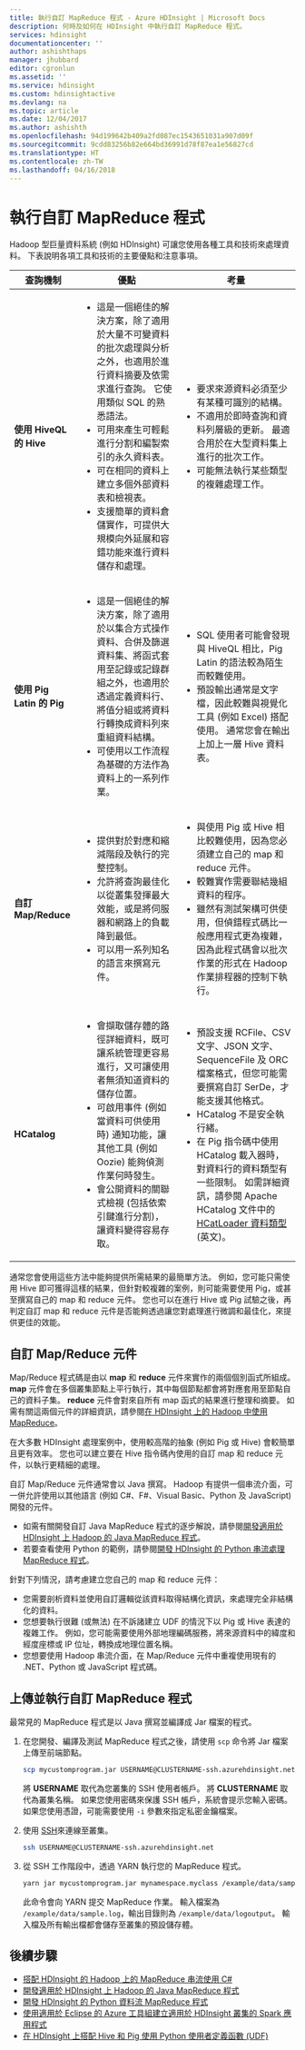 ```yaml
---
title: 執行自訂 MapReduce 程式 - Azure HDInsight | Microsoft Docs
description: 何時及如何在 HDInsight 中執行自訂 MapReduce 程式。
services: hdinsight
documentationcenter: ''
author: ashishthaps
manager: jhubbard
editor: cgronlun
ms.assetid: ''
ms.service: hdinsight
ms.custom: hdinsightactive
ms.devlang: na
ms.topic: article
ms.date: 12/04/2017
ms.author: ashishth
ms.openlocfilehash: 94d199642b409a2fd087ec1543651031a907d09f
ms.sourcegitcommit: 9cdd83256b82e664bd36991d78f87ea1e56827cd
ms.translationtype: HT
ms.contentlocale: zh-TW
ms.lasthandoff: 04/16/2018
---
```

# <a name="run-custom-mapreduce-programs"></a>執行自訂 MapReduce 程式

Hadoop 型巨量資料系統 (例如 HDInsight) 可讓您使用各種工具和技術來處理資料。 下表說明各項工具和技術的主要優點和注意事項。

| 查詢機制 | 優點 | 考量 |
| --- | --- | --- |
| **使用 HiveQL 的 Hive** | <ul><li>這是一個絕佳的解決方案，除了適用於大量不可變資料的批次處理與分析之外，也適用於進行資料摘要及依需求進行查詢。 它使用類似 SQL 的熟悉語法。</li><li>可用來產生可輕鬆進行分割和編製索引的永久資料表。</li><li>可在相同的資料上建立多個外部資料表和檢視表。</li><li>支援簡單的資料倉儲實作，可提供大規模向外延展和容錯功能來進行資料儲存和處理。</li></ul> | <ul><li>要求來源資料必須至少有某種可識別的結構。</li><li>不適用於即時查詢和資料列層級的更新。 最適合用於在大型資料集上進行的批次工作。</li><li>可能無法執行某些類型的複雜處理工作。</li></ul> |
| **使用 Pig Latin 的 Pig** | <ul><li>這是一個絕佳的解決方案，除了適用於以集合方式操作資料、合併及篩選資料集、將函式套用至記錄或記錄群組之外，也適用於透過定義資料行、將值分組或將資料行轉換成資料列來重組資料結構。</li><li>可使用以工作流程為基礎的方法作為資料上的一系列作業。</li></ul> | <ul><li>SQL 使用者可能會發現與 HiveQL 相比，Pig Latin 的語法較為陌生而較難使用。</li><li>預設輸出通常是文字檔，因此較難與視覺化工具 (例如 Excel) 搭配使用。 通常您會在輸出上加上一層 Hive 資料表。</li></ul> |
| **自訂 Map/Reduce** | <ul><li>提供對於對應和縮減階段及執行的完整控制。</li><li>允許將查詢最佳化以從叢集發揮最大效能，或是將伺服器和網路上的負載降到最低。</li><li>可以用一系列知名的語言來撰寫元件。</li></ul> | <ul><li>與使用 Pig 或 Hive 相比較難使用，因為您必須建立自己的 map 和 reduce 元件。</li><li>較難實作需要聯結幾組資料的程序。</li><li>雖然有測試架構可供使用，但偵錯程式碼比一般應用程式更為複雜，因為此程式碼會以批次作業的形式在 Hadoop 作業排程器的控制下執行。</li></ul> |
| **HCatalog** | <ul><li>會擷取儲存體的路徑詳細資料，既可讓系統管理更容易進行，又可讓使用者無須知道資料的儲存位置。</li><li>可啟用事件 (例如當資料可供使用時) 通知功能，讓其他工具 (例如 Oozie) 能夠偵測作業何時發生。</li><li>會公開資料的關聯式檢視 (包括依索引鍵進行分割)，讓資料變得容易存取。</li></ul> | <ul><li>預設支援 RCFile、CSV 文字、JSON 文字、SequenceFile 及 ORC 檔案格式，但您可能需要撰寫自訂 SerDe，才能支援其他格式。</li><li>HCatalog 不是安全執行緒。</li><li>在 Pig 指令碼中使用 HCatalog 載入器時，對資料行的資料類型有一些限制。 如需詳細資訊，請參閱 Apache HCatalog 文件中的 [HCatLoader 資料類型](http://cwiki.apache.org/confluence/display/Hive/HCatalog%20LoadStore#HCatalogLoadStore-HCatLoaderDataTypes)(英文\)。</li></ul> |

通常您會使用這些方法中能夠提供所需結果的最簡單方法。 例如，您可能只需使用 Hive 即可獲得這樣的結果，但針對較複雜的案例，則可能需要使用 Pig，或甚至撰寫自己的 map 和 reduce 元件。 您也可以在進行 Hive 或 Pig 試驗之後，再判定自訂 map 和 reduce 元件是否能夠透過讓您對處理進行微調和最佳化，來提供更佳的效能。

## <a name="custom-mapreduce-components"></a>自訂 Map/Reduce 元件

Map/Reduce 程式碼是由以 **map** 和 **reduce** 元件來實作的兩個個別函式所組成。 **map** 元件會在多個叢集節點上平行執行，其中每個節點都會將對應套用至節點自己的資料子集。 **reduce** 元件會對來自所有 map 函式的結果進行整理和摘要。 如需有關這兩個元件的詳細資訊，請參閱[在 HDInsight 上的 Hadoop 中使用 MapReduce](hdinsight-use-mapreduce.md)。

在大多數 HDInsight 處理案例中，使用較高階的抽象 (例如 Pig 或 Hive) 會較簡單且更有效率。 您也可以建立要在 Hive 指令碼內使用的自訂 map 和 reduce 元件，以執行更精細的處理。

自訂 Map/Reduce 元件通常會以 Java 撰寫。 Hadoop 有提供一個串流介面，可一併允許使用以其他語言 (例如 C#、F#、Visual Basic、Python 及 JavaScript) 開發的元件。

* 如需有關開發自訂 Java MapReduce 程式的逐步解說，請參閱[開發適用於 HDInsight 上 Hadoop 的 Java MapReduce 程式](apache-hadoop-develop-deploy-java-mapreduce-linux.md)。
* 若要查看使用 Python 的範例，請參閱[開發 HDInsight 的 Python 串流處理 MapReduce 程式](apache-hadoop-streaming-python.md)。

針對下列情況，請考慮建立您自己的 map 和 reduce 元件：

* 您需要剖析資料並使用自訂邏輯從該資料取得結構化資訊，來處理完全非結構化的資料。
* 您想要執行很難 (或無法) 在不訴諸建立 UDF 的情況下以 Pig 或 Hive 表達的複雜工作。 例如，您可能需要使用外部地理編碼服務，將來源資料中的緯度和經度座標或 IP 位址，轉換成地理位置名稱。
* 您想要使用 Hadoop 串流介面，在 Map/Reduce 元件中重複使用現有的 .NET、Python 或 JavaScript 程式碼。

## <a name="upload-and-run-your-custom-mapreduce-program"></a>上傳並執行自訂 MapReduce 程式

最常見的 MapReduce 程式是以 Java 撰寫並編譯成 Jar 檔案的程式。

1. 在您開發、編譯及測試 MapReduce 程式之後，請使用 `scp` 命令將 Jar 檔案上傳至前端節點。

    ```bash
    scp mycustomprogram.jar USERNAME@CLUSTERNAME-ssh.azurehdinsight.net
    ```

    將 **USERNAME** 取代為您叢集的 SSH 使用者帳戶。 將 **CLUSTERNAME** 取代為叢集名稱。 如果您使用密碼來保護 SSH 帳戶，系統會提示您輸入密碼。 如果您使用憑證，可能需要使用 `-i` 參數來指定私密金鑰檔案。

2. 使用 [SSH](../hdinsight-hadoop-linux-use-ssh-unix.md)來連線至叢集。

    ```bash
    ssh USERNAME@CLUSTERNAME-ssh.azurehdinsight.net
    ```

3. 從 SSH 工作階段中，透過 YARN 執行您的 MapReduce 程式。

    ```bash
    yarn jar mycustomprogram.jar mynamespace.myclass /example/data/sample.log /example/data/logoutput
    ```

    此命令會向 YARN 提交 MapReduce 作業。 輸入檔案為 `/example/data/sample.log`，輸出目錄則為 `/example/data/logoutput`。 輸入檔及所有輸出檔都會儲存至叢集的預設儲存體。

## <a name="next-steps"></a>後續步驟

* [搭配 HDInsight 的 Hadoop 上的 MapReduce 串流使用 C#](apache-hadoop-dotnet-csharp-mapreduce-streaming.md)
* [開發適用於 HDInsight 上 Hadoop 的 Java MapReduce 程式](apache-hadoop-develop-deploy-java-mapreduce-linux.md)
* [開發 HDInsight 的 Python 資料流 MapReduce 程式](apache-hadoop-streaming-python.md)
* [使用適用於 Eclipse 的 Azure 工具組建立適用於 HDInsight 叢集的 Spark 應用程式](../spark/apache-spark-eclipse-tool-plugin.md)
* [在 HDInsight 上搭配 Hive 和 Pig 使用 Python 使用者定義函數 (UDF)](python-udf-hdinsight.md)
